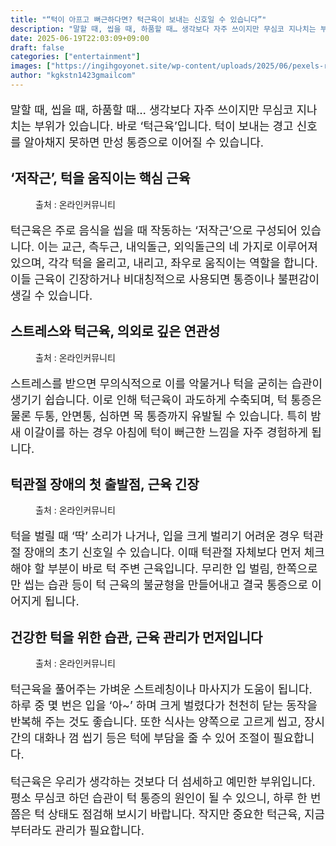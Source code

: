 ```yaml
---
title: "“턱이 아프고 뻐근하다면? 턱근육이 보내는 신호일 수 있습니다”"
description: "말할 때, 씹을 때, 하품할 때… 생각보다 자주 쓰이지만 무심코 지나치는 부위가 있습니다. 바로 ‘턱근육’입니다. 턱이 보내는 경고 신호를 알아채지 못하면 만성 통증으로 이어질 수 있습니다."
date: 2025-06-19T22:03:09+09:00
draft: false
categories: ["entertainment"]
images: ["https://ingihgoyonet.site/wp-content/uploads/2025/06/pexels-ron-lach-9154945-683x1024.jpg", "https://ingihgoyonet.site/wp-content/uploads/2025/06/pexels-cottonbro-7675401-683x1024.jpg", "https://ingihgoyonet.site/wp-content/uploads/2025/06/pexels-mart-production-7290083-1024x683.jpg", "https://ingihgoyonet.site/wp-content/uploads/2025/06/pexels-shvetsa-3845841-683x1024.jpg"]
author: "kgkstn1423gmailcom"
---
```


<p style="font-size:18px">말할 때, 씹을 때, 하품할 때… 생각보다 자주 쓰이지만 무심코 지나치는 부위가 있습니다. 바로 ‘턱근육’입니다. 턱이 보내는 경고 신호를 알아채지 못하면 만성 통증으로 이어질 수 있습니다.</p> <h2 >‘저작근’, 턱을 움직이는 핵심 근육</h2> <figure ><img src="https://ingihgoyonet.site/wp-content/uploads/2025/06/pexels-ron-lach-9154945-683x1024.jpg" alt="" style="aspect-ratio:16/9;object-fit:cover"/><figcaption >출처 : 온라인커뮤니티</figcaption></figure> <p style="font-size:18px">턱근육은 주로 음식을 씹을 때 작동하는 ‘저작근’으로 구성되어 있습니다. 이는 교근, 측두근, 내익돌근, 외익돌근의 네 가지로 이루어져 있으며, 각각 턱을 올리고, 내리고, 좌우로 움직이는 역할을 합니다. 이들 근육이 긴장하거나 비대칭적으로 사용되면 통증이나 불편감이 생길 수 있습니다.</p> <h2 >스트레스와 턱근육, 의외로 깊은 연관성</h2> <figure ><img src="https://ingihgoyonet.site/wp-content/uploads/2025/06/pexels-cottonbro-7675401-683x1024.jpg" alt="" style="aspect-ratio:16/9;object-fit:cover"/><figcaption >출처 : 온라인커뮤니티</figcaption></figure> <p style="font-size:18px">스트레스를 받으면 무의식적으로 이를 악물거나 턱을 굳히는 습관이 생기기 쉽습니다. 이로 인해 턱근육이 과도하게 수축되며, 턱 통증은 물론 두통, 안면통, 심하면 목 통증까지 유발될 수 있습니다. 특히 밤새 이갈이를 하는 경우 아침에 턱이 뻐근한 느낌을 자주 경험하게 됩니다.</p> <h2 >턱관절 장애의 첫 출발점, 근육 긴장</h2> <figure ><img src="https://ingihgoyonet.site/wp-content/uploads/2025/06/pexels-mart-production-7290083-1024x683.jpg" alt="" style="aspect-ratio:16/9;object-fit:cover"/><figcaption >출처 : 온라인커뮤니티</figcaption></figure> <p style="font-size:18px">턱을 벌릴 때 ‘딱’ 소리가 나거나, 입을 크게 벌리기 어려운 경우 턱관절 장애의 초기 신호일 수 있습니다. 이때 턱관절 자체보다 먼저 체크해야 할 부분이 바로 턱 주변 근육입니다. 무리한 입 벌림, 한쪽으로만 씹는 습관 등이 턱 근육의 불균형을 만들어내고 결국 통증으로 이어지게 됩니다.</p> <h2 >건강한 턱을 위한 습관, 근육 관리가 먼저입니다</h2> <figure ><img src="https://ingihgoyonet.site/wp-content/uploads/2025/06/pexels-shvetsa-3845841-683x1024.jpg" alt="" style="aspect-ratio:16/9;object-fit:cover"/><figcaption >출처 : 온라인커뮤니티</figcaption></figure> <p style="font-size:18px">턱근육을 풀어주는 가벼운 스트레칭이나 마사지가 도움이 됩니다. 하루 중 몇 번은 입을 ‘아~’ 하며 크게 벌렸다가 천천히 닫는 동작을 반복해 주는 것도 좋습니다. 또한 식사는 양쪽으로 고르게 씹고, 장시간의 대화나 껌 씹기 등은 턱에 부담을 줄 수 있어 조절이 필요합니다.</p> <p style="font-size:18px">턱근육은 우리가 생각하는 것보다 더 섬세하고 예민한 부위입니다. 평소 무심코 하던 습관이 턱 통증의 원인이 될 수 있으니, 하루 한 번쯤은 턱 상태도 점검해 보시기 바랍니다. 작지만 중요한 턱근육, 지금부터라도 관리가 필요합니다.</p>